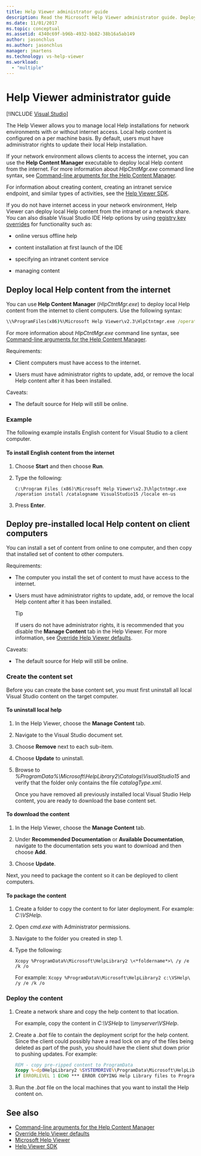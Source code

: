 ```yaml
---
title: Help Viewer administrator guide
description: Read the Microsoft Help Viewer administrator guide. Deploy local Help content from the internet, or deploy pre-installed local Help content on client computers.
ms.date: 11/01/2017
ms.topic: conceptual
ms.assetid: 4340c69f-b96b-4932-bb82-38b16a5ab149
author: jasonchlus
ms.author: jasonchlus
manager: jmartens
ms.technology: vs-help-viewer
ms.workload:
  - "multiple"
---
```

# Help Viewer administrator guide

 [!INCLUDE [Visual Studio](~/includes/applies-to-version/vs-windows-only.md)]

The Help Viewer allows you to manage local Help installations for network environments with or without internet access. Local help content is configured on a per machine basis. By default, users must have administrator rights to update their local Help installation.

If your network environment allows clients to access the internet, you can use the **Help Content Manager** executable to deploy local Help content from the internet. For more information about *HlpCtntMgr.exe* command line syntax, see [Command-line arguments for the Help Content Manager](../help-viewer/command-line-arguments.md).

For information about creating content, creating an intranet service endpoint, and similar types of activities, see the [Help Viewer SDK](../extensibility/internals/microsoft-help-viewer-sdk.md).

If you do not have internet access in your network environment, Help Viewer can deploy local Help content from the intranet or a network share. You can also disable Visual Studio IDE Help options by using [registry key overrides](../help-viewer/behavior-overrides.md) for functionality such as:

- online versus offline help

- content installation at first launch of the IDE

- specifying an intranet content service

- managing content

## Deploy local Help content from the internet

You can use **Help Content Manager** (*HlpCtntMgr.exe*) to deploy local Help content from the internet to client computers. Use the following syntax:

```cmd
\\%ProgramFiles(x86)%\Microsoft Help Viewer\v2.3\HlpCtntmgr.exe /operation \<*name*> /catalogname \<*catalog name*> /locale \<*locale*>
```

For more information about *HlpCtntMgr.exe* command line syntax, see [Command-line arguments for the Help Content Manager](../help-viewer/command-line-arguments.md).

Requirements:

- Client computers must have access to the internet.

- Users must have administrator rights to update, add, or remove the local Help content after it has been installed.

Caveats:

- The default source for Help will still be online.

### Example

The following example installs English content for Visual Studio to a client computer.

#### To install English content from the internet

1. Choose **Start** and then choose **Run**.

2. Type the following:

     `C:\Program Files (x86)\Microsoft Help Viewer\v2.3\hlpctntmgr.exe /operation install /catalogname VisualStudio15 /locale en-us`

3. Press **Enter**.

## Deploy pre-installed local Help content on client computers

You can install a set of content from online to one computer, and then copy that installed set of content to other computers.

Requirements:

- The computer you install the set of content to must have access to the internet.

- Users must have administrator rights to update, add, or remove the local Help content after it has been installed.

    > [!TIP]
    > If users do not have administrator rights, it is recommended that you disable the **Manage Content** tab in the Help Viewer. For more information, see [Override Help Viewer defaults](../help-viewer/behavior-overrides.md).

Caveats:

- The default source for Help will still be online.

### Create the content set

Before you can create the base content set, you must first uninstall all local Visual Studio content on the target computer.

#### To uninstall local help

1. In the Help Viewer, choose the **Manage Content** tab.

2. Navigate to the Visual Studio document set.

3. Choose **Remove** next to each sub-item.

4. Choose **Update** to uninstall.

5. Browse to *%ProgramData%\Microsoft\HelpLibrary2\Catalogs\VisualStudio15* and verify that the folder only contains the file *catalogType.xml*.

   Once you have removed all previously installed local Visual Studio Help content, you are ready to download the base content set.

#### To download the content

1. In the Help Viewer, choose the **Manage Content** tab.

2. Under **Recommended Documentation** or **Available Documentation**, navigate to the documentation sets you want to download and then choose **Add**.

3. Choose **Update**.

Next, you need to package the content so it can be deployed to client computers.

#### To package the content

1. Create a folder to copy the content to for later deployment. For example: *C:\VSHelp*.

2. Open *cmd.exe* with Administrator permissions.

3. Navigate to the folder you created in step 1.

4. Type the following:

     `Xcopy %ProgramData%\Microsoft\HelpLibrary2 \<*foldername*>\ /y /e /k /o`

     For example: `Xcopy %ProgramData%\Microsoft\HelpLibrary2 c:\VSHelp\ /y /e /k /o`

### Deploy the content

1. Create a network share and copy the help content to that location.

     For example, copy the content in *C:\VSHelp* to *\\\myserver\VSHelp*.

2. Create a *.bat* file to contain the deployment script for the help content. Since the client could possibly have a read lock on any of the files being deleted as part of the push, you should have the client shut down prior to pushing updates. For example:

    ```cmd
    REM - copy pre-ripped content to ProgramData
    Xcopy %~dp0HelpLibrary2 %SYSTEMDRIVE%\ProgramData\Microsoft\HelpLibrary2\ /y /e /k /o
    if ERRORLEVEL 1 ECHO *** ERROR COPYING Help Library files to ProgramData (%ERRORLEVEL%)
    ```

3. Run the *.bat* file on the local machines that you want to install the Help content on.

## See also

- [Command-line arguments for the Help Content Manager](../help-viewer/command-line-arguments.md)
- [Override Help Viewer defaults](../help-viewer/behavior-overrides.md)
- [Microsoft Help Viewer](../help-viewer/overview.md)
- [Help Viewer SDK](../extensibility/internals/microsoft-help-viewer-sdk.md)